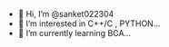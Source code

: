 - 👋 Hi, I’m @sanket022304
- 👀 I’m interested in C++/C , PYTHON...
- 🌱 I’m currently learning BCA...

<!---
sanket022304/sanket022304 is a ✨ special ✨ repository because its `README.md` (this file) appears on your GitHub profile.
You can click the Preview link to take a look at your changes.
--->
